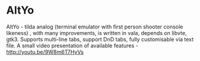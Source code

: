 AltYo
=====

AltYo - tilda analog (terminal emulator with first person shooter console likeness) , with many improvements, is written in vala, depends on libvte, gtk3.
Supports multi-line tabs, support DnD tabs, fully customisable via text file.
A small video presentation of available features - http://youtu.be/9W8m6T7HyVs
